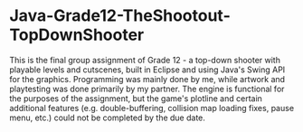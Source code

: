 # Java-Grade12-TheShootout-TopDownShooter
This is the final group assignment of Grade 12 - a top-down shooter with playable levels and cutscenes, built in Eclipse and using Java's Swing API for the graphics. Programming was mainly done by me, while artwork and playtesting was done primarily by my partner. The engine is functional for the purposes of the assignment, but the game's plotline and certain additional features (e.g. double-buffering, collision map loading fixes, pause menu, etc.) could not be completed by the due date.
